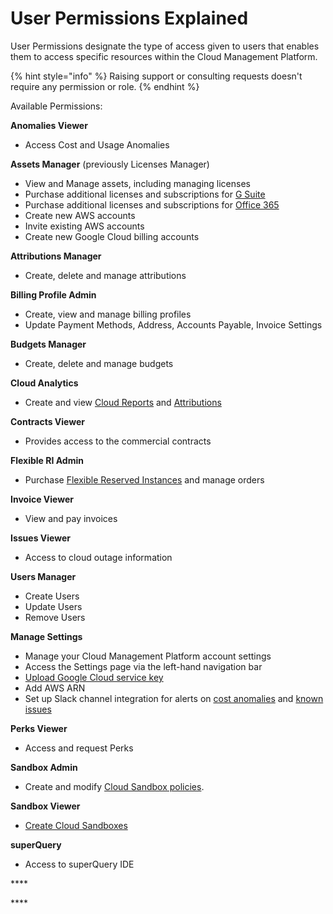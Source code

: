 # User Permissions Explained

User Permissions designate the type of access given to users that enables them to access specific resources within the Cloud Management Platform.

{% hint style="info" %}
Raising support or consulting requests doesn't require any permission or role. 
{% endhint %}

Available Permissions:

**Anomalies Viewer**

* Access Cost and Usage Anomalies

**Assets Manager** \(previously Licenses Manager\)

* View and Manage assets, including managing licenses
* Purchase additional licenses and subscriptions for [G Suite](../g-suite-and-workspace/purchasing-g-suite-licenses.md)
* Purchase additional licenses and subscriptions for [Office 365](../microsoft-office-365/purchasing-office-365-licenses.md)
* Create new AWS accounts
* Invite existing AWS accounts
* Create new Google Cloud billing accounts

**Attributions Manager**

* Create, delete and manage attributions

**Billing Profile Admin**

* Create, view and manage billing profiles
* Update Payment Methods, Address, Accounts Payable, Invoice Settings

**Budgets Manager**

* Create, delete and manage budgets

**Cloud Analytics**

* Create and view [Cloud Reports](../cloud-analytics/create-cloud-report.md) and [Attributions](../cloud-analytics/attributing-cloud-spend.md)

**Contracts Viewer**

* Provides access to the commercial contracts

**Flexible RI Admin**

* Purchase [Flexible Reserved Instances](../flexsave-aws/overview.md) and manage orders

**Invoice Viewer**

* View and pay invoices

**Issues Viewer**

* Access to cloud outage information

**Users Manager**

* Create Users
* Update Users
* Remove Users

**Manage Settings**

* Manage your Cloud Management Platform account settings
* Access the Settings page via the left-hand navigation bar
* [Upload Google Cloud service key](../google-cloud/connect-google-cloud-service-account.md)
* Add AWS ARN
* Set up Slack channel integration for alerts on [cost anomalies](../anomaly-detection/cloud-anomalies.md) and [known issues](../tickets/cloud-infrastructure-known-issues.md)

**Perks Viewer**

* Access and request Perks

**Sandbox Admin**

* Create and modify [Cloud Sandbox policies](../cloud-sandbox-management/configuring-a-policy-for-sandbox-accounts.md).

**Sandbox Viewer**

* [Create Cloud Sandboxes](../cloud-sandbox-management/create-gcp-sandbox-accounts.md)

**superQuery**

* Access to superQuery IDE

\*\*\*\*

\*\*\*\*

